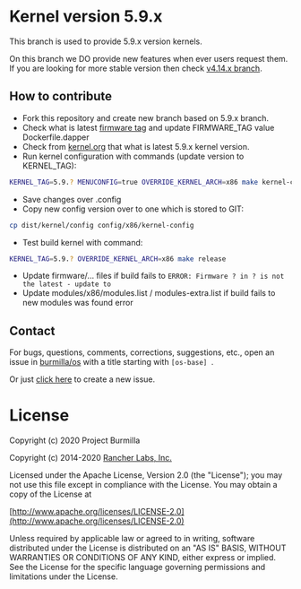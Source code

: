 # Kernel version 5.9.x
This branch is used to provide 5.9.x version kernels.

On this branch we DO provide new features when ever users request them.
If you are looking for more stable version then check [v4.14.x branch](https://github.com/burmilla/os-kernel/tree/v4.14.x).

## How to contribute
- Fork this repository and create new branch based on 5.9.x branch.
- Check what is latest [firmware tag](https://git.kernel.org/pub/scm/linux/kernel/git/firmware/linux-firmware.git/refs/) and update FIRMWARE_TAG value Dockerfile.dapper
- Check from [kernel.org](https://www.kernel.org/) that what is latest 5.9.x kernel version.
- Run kernel configuration with commands (update version to KERNEL_TAG):
```bash
KERNEL_TAG=5.9.? MENUCONFIG=true OVERRIDE_KERNEL_ARCH=x86 make kernel-config
```
- Save changes over .config
- Copy new config version over to one which is stored to GIT:
```bash
cp dist/kernel/config config/x86/kernel-config
```
- Test build kernel with command:
```bash
KERNEL_TAG=5.9.? OVERRIDE_KERNEL_ARCH=x86 make release
```
- Update firmware/... files if build fails to `ERROR: Firmware ? in ? is not the latest - update to`
- Update modules/x86/modules.list / modules-extra.list if build fails to new modules was found error

## Contact
For bugs, questions, comments, corrections, suggestions, etc., open an issue in
 [burmilla/os](//github.com/burmilla/os/issues) with a title starting with `[os-base] `.

Or just [click here](//github.com/burmilla/os/issues/new?title=%5Bos-base%5D%20) to create a new issue.


# License
Copyright (c) 2020 Project Burmilla

Copyright (c) 2014-2020 [Rancher Labs, Inc.](http://rancher.com)

Licensed under the Apache License, Version 2.0 (the "License");
you may not use this file except in compliance with the License.
You may obtain a copy of the License at

[http://www.apache.org/licenses/LICENSE-2.0](http://www.apache.org/licenses/LICENSE-2.0)

Unless required by applicable law or agreed to in writing, software
distributed under the License is distributed on an "AS IS" BASIS,
WITHOUT WARRANTIES OR CONDITIONS OF ANY KIND, either express or implied.
See the License for the specific language governing permissions and
limitations under the License.
